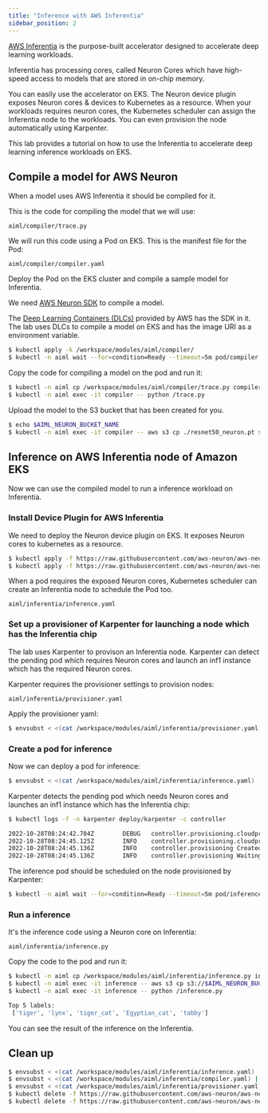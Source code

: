 ```yaml
---
title: "Inference with AWS Inferentia"
sidebar_position: 2
---
```


[AWS Inferentia](https://aws.amazon.com/machine-learning/inferentia/?nc1=h_ls) is the purpose-built accelerator designed to accelerate deep learning workloads.

Inferentia has processing cores, called Neuron Cores which have high-speed access to models that are stored in on-chip memory.

You can easily use the accelerator on EKS. The Neuron device plugin exposes Neuron cores & devices to Kubernetes as a resource. When your workloads requires neuron cores, the Kubernetes scheduler can assign the Inferentia node to the workloads. You can even provision the node automatically using Karpenter.

This lab provides a tutorial on how to use the Inferentia to accelerate deep learning inference workloads on EKS.

## Compile a model for AWS Neuron

When a model uses AWS Inferentia it should be compiled for it.

This is the code for compiling the model that we will use:

```file
aiml/compiler/trace.py
```

We will run this code using a Pod on EKS. This is the manifest file for the Pod:

```file
aiml/compiler/compiler.yaml
```

Deploy the Pod on the EKS cluster and compile a sample model for Inferentia.

We need [AWS Neuron SDK](https://aws.amazon.com/machine-learning/neuron/) to compile a model.

The [Deep Learning Containers (DLCs)](https://github.com/aws/deep-learning-containers/blob/v8.12-tf-1.15.5-tr-gpu-py37/available_images.md#neuron-inference-containers) provided by AWS has the SDK in it.
The lab uses DLCs to compile a model on EKS and has the image URI as a environment variable.

```bash timeout=300
$ kubectl apply -k /workspace/modules/aiml/compiler/
$ kubectl -n aiml wait --for=condition=Ready --timeout=5m pod/compiler
```

Copy the code for compiling a model on the pod and run it:

```bash timeout=180
$ kubectl -n aiml cp /workspace/modules/aiml/compiler/trace.py compiler:/
$ kubectl -n aiml exec -it compiler -- python /trace.py
```

Upload the model to the S3 bucket that has been created for you.

```bash
$ echo $AIML_NEURON_BUCKET_NAME
$ kubectl -n aiml exec -it compiler -- aws s3 cp ./resnet50_neuron.pt s3://$AIML_NEURON_BUCKET_NAME/
```

## Inference on AWS Inferentia node of Amazon EKS

Now we can use the compiled model to run a inference workload on Inferentia.

### Install Device Plugin for AWS Inferentia

We need to deploy the Neuron device plugin on EKS. It exposes Neuron cores to kubernetes as a resource.

```bash
$ kubectl apply -f https://raw.githubusercontent.com/aws-neuron/aws-neuron-sdk/v2.6.0/src/k8/k8s-neuron-device-plugin-rbac.yml
$ kubectl apply -f https://raw.githubusercontent.com/aws-neuron/aws-neuron-sdk/v2.6.0/src/k8/k8s-neuron-device-plugin.yml
```

When a pod requires the exposed Neuron cores, Kubernetes scheduler can create an Inferentia node to schedule the Pod too.

```file
aiml/inferentia/inference.yaml
```

### Set up a provisioner of Karpenter for launching a node which has the Inferentia chip

The lab uses Karpenter to provison an Inferentia node. Karpenter can detect the pending pod which requires Neuron cores and launch an inf1 instance which has the required Neuron cores.

Karpenter requires the provisioner settings to provision nodes:

```file
aiml/inferentia/provisioner.yaml
```

Apply the provisioner yaml:

```bash
$ envsubst < <(cat /workspace/modules/aiml/inferentia/provisioner.yaml) | kubectl apply -f -
```

### Create a pod for inference

Now we can deploy a pod for inference:

```bash
$ envsubst < <(cat /workspace/modules/aiml/inferentia/inference.yaml) | kubectl -n aiml apply -f -
```

Karpenter detects the pending pod which needs Neuron cores and launches an inf1 instance which has the Inferentia chip:

```bash test=false
$ kubectl logs -f -n karpenter deploy/karpenter -c controller

2022-10-28T08:24:42.704Z        DEBUG   controller.provisioning.cloudprovider   Created launch template, Karpenter-eks-workshop-cluster-3507260904097783831  {"commit": "37c8653", "provisioner": "default"}
2022-10-28T08:24:45.125Z        INFO    controller.provisioning.cloudprovider   Launched instance: i-09ddba6280017ae4d, hostname: ip-100-64-10-250.ap-northeast-1.compute.internal, type: inf1.xlarge, zone: ap-northeast-1a, capacityType: spot  {"commit": "37c8653", "provisioner": "default"}
2022-10-28T08:24:45.136Z        INFO    controller.provisioning Created node with 1 pods requesting {"aws.amazon.com/neuron":"1","cpu":"125m","pods":"6"} from types inf1.xlarge, inf1.2xlarge, inf1.6xlarge, inf1.24xlarge       {"commit": "37c8653", "provisioner": "default"}
2022-10-28T08:24:45.136Z        INFO    controller.provisioning Waiting for unschedulable pods  {"commit": "37c8653"}
```

The inference pod should be scheduled on the node provisioned by Karpenter:

```bash timeout=360
$ kubectl -n aiml wait --for=condition=Ready --timeout=5m pod/inference
```

### Run a inference

It's the inference code using a Neuron core on Inferentia:

```file
aiml/inferentia/inference.py
```

Copy the code to the pod and run it:

```bash
$ kubectl -n aiml cp /workspace/modules/aiml/inferentia/inference.py inference:/
$ kubectl -n aiml exec -it inference -- aws s3 cp s3://$AIML_NEURON_BUCKET_NAME/resnet50_neuron.pt ./
$ kubectl -n aiml exec -it inference -- python /inference.py

Top 5 labels:
 ['tiger', 'lynx', 'tiger_cat', 'Egyptian_cat', 'tabby']
```

You can see the result of the inference on the Inferentia.

## Clean up

```bash timeout=180
$ envsubst < <(cat /workspace/modules/aiml/inferentia/inference.yaml) | kubectl -n aiml delete -f -
$ envsubst < <(cat /workspace/modules/aiml/inferentia/compiler.yaml) | kubectl -n aiml delete -f -
$ envsubst < <(cat /workspace/modules/aiml/inferentia/provisioner.yaml) | kubectl delete -f -
$ kubectl delete -f https://raw.githubusercontent.com/aws-neuron/aws-neuron-sdk/v2.6.0/src/k8/k8s-neuron-device-plugin.yml
$ kubectl delete -f https://raw.githubusercontent.com/aws-neuron/aws-neuron-sdk/v2.6.0/src/k8/k8s-neuron-device-plugin-rbac.yml
```
